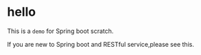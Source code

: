 # hello

This is a `demo` for Spring boot scratch.

If you are new to Spring boot and RESTful service,please see this.


